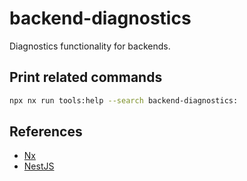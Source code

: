 # backend-diagnostics

Diagnostics functionality for backends.

## Print related commands

```bash
npx nx run tools:help --search backend-diagnostics:
```

## References

- [Nx](https://nx.dev)
- [NestJS](https://nestjs.com)
